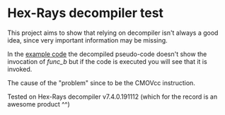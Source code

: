 # Hex-Rays decompiler test

This project aims to show that relying on decompiler isn't always a good idea, since very important information may be missing.

In the <a href="https://github.com/enkomio/Misc/tree/master/Hex-Rays/main.asm">example code</a> the decompiled pseudo-code doesn't show the invocation of <i>func_b</i> but if the code is executed you will see that it is invoked.

The cause of the "problem" since to be the CMOVcc instruction.

Tested on Hex-Rays decompiler v7.4.0.191112 (which for the record is an awesome product ^^)
